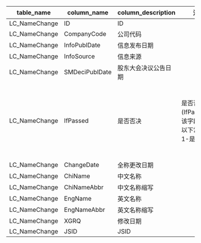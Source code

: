| table_name| column_name| column_description | 注释 | Annotation |
|---|---|---|---|---|
| LC_NameChange | ID | ID |||
| LC_NameChange | CompanyCode| 公司代码 |||
| LC_NameChange | InfoPublDate | 信息发布日期 |||
| LC_NameChange | InfoSource | 信息来源 |||
| LC_NameChange | SMDeciPublDate | 股东大会决议公告日期 |||
| LC_NameChange | IfPassed | 是否否决 | 是否否决(IfPassed)，该字段固定以下常量：1-是；0-否 | Whether to veto (IfPassed), this field is fixed with the following constants: 1-yes; 0-no. |
| LC_NameChange | ChangeDate | 全称更改日期 |||
| LC_NameChange | ChiName| 中文名称 |||
| LC_NameChange | ChiNameAbbr| 中文名称缩写 |||
| LC_NameChange | EngName| 英文名称 |||
| LC_NameChange | EngNameAbbr| 英文名称缩写 |||
| LC_NameChange | XGRQ | 修改日期 |||
| LC_NameChange | JSID | JSID |||